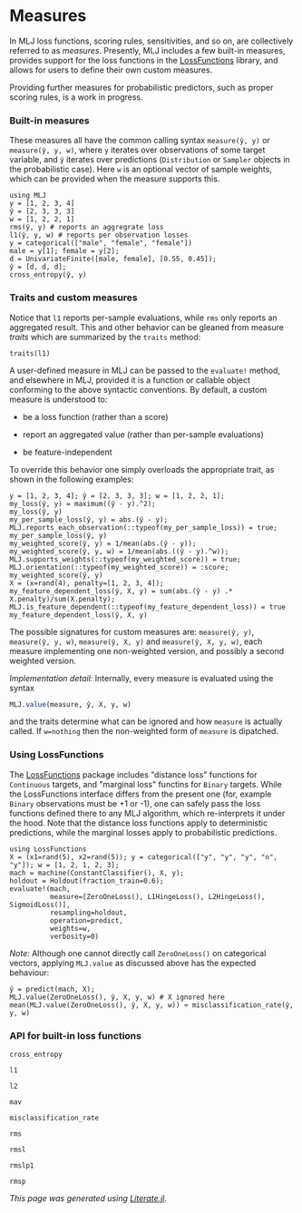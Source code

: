 # Measures

In MLJ loss functions, scoring rules, sensitivities, and so on, are collectively referred
to as *measures*. Presently, MLJ includes a few built-in measures,
provides support for the loss functions in the
[LossFunctions](https://github.com/JuliaML/LossFunctions.jl) library,
and allows for users to define their own custom measures. 

Providing further measures for probabilistic predictors, such as
proper scoring rules, is a work in progress.


### Built-in measures

These measures all have the common calling syntax `measure(ŷ, y)` or
`measure(ŷ, y, w)`, where `y` iterates over observations of some
target variable, and `ŷ` iterates over predictions
(`Distribution` or `Sampler` objects in the probabilistic
case). Here `w` is an optional vector of sample weights, which can be
provided when the measure supports this.

```@repl losses_and_scores
using MLJ
y = [1, 2, 3, 4]
ŷ = [2, 3, 3, 3]
w = [1, 2, 2, 1]
rms(ŷ, y) # reports an aggregrate loss
l1(ŷ, y, w) # reports per observation losses
y = categorical(["male", "female", "female"])
male = y[1]; female = y[2];
d = UnivariateFinite([male, female], [0.55, 0.45]);
ŷ = [d, d, d];
cross_entropy(ŷ, y)
```

### Traits and custom measures

Notice that `l1` reports per-sample evaluations, while `rms`
only reports an aggregated result. This and other behavior can be
gleaned from measure *traits* which are summarized by the `traits`
method:

```@repl losses_and_scores
traits(l1)
```

A user-defined measure in MLJ can be passed to the `evaluate!`
method, and elsewhere in MLJ, provided it is a function or callable
object conforming to the above syntactic conventions. By default, a
custom measure is understood to:

- be a loss function (rather than a score) 

- report an aggregated value (rather than per-sample evaluations)

- be feature-independent

To override this behavior one simply overloads the appropriate trait,
as shown in the following examples:

```@repl losses_and_scores
y = [1, 2, 3, 4]; ŷ = [2, 3, 3, 3]; w = [1, 2, 2, 1];
my_loss(ŷ, y) = maximum((ŷ - y).^2); 
my_loss(ŷ, y)
my_per_sample_loss(ŷ, y) = abs.(ŷ - y);
MLJ.reports_each_observation(::typeof(my_per_sample_loss)) = true;
my_per_sample_loss(ŷ, y)
my_weighted_score(ŷ, y) = 1/mean(abs.(ŷ - y));
my_weighted_score(ŷ, y, w) = 1/mean(abs.((ŷ - y).^w));
MLJ.supports_weights(::typeof(my_weighted_score)) = true;
MLJ.orientation(::typeof(my_weighted_score)) = :score;
my_weighted_score(ŷ, y)
X = (x=rand(4), penalty=[1, 2, 3, 4]);
my_feature_dependent_loss(ŷ, X, y) = sum(abs.(ŷ - y) .* X.penalty)/sum(X.penalty);
MLJ.is_feature_dependent(::typeof(my_feature_dependent_loss)) = true
my_feature_dependent_loss(ŷ, X, y)
```

The possible signatures for custom measures are: `measure(ŷ, y)`,
`measure(ŷ, y, w)`, `measure(ŷ, X, y)` and `measure(ŷ, X, y, w)`, each
measure implementing one non-weighted version, and possibly a second
weighted version.

*Implementation detail:* Internally, every measure is evaluated using
the syntax 

```julia
MLJ.value(measure, ŷ, X, y, w)
```
and the traits determine what can be ignored and how `measure` is actually called. If `w=nothing` then the non-weighted form of `measure` is
dipatched. 

### Using LossFunctions

The [LossFunctions](https://github.com/JuliaML/LossFunctions.jl)
package includes "distance loss" functions for `Continuous` targets,
and "marginal loss" functins for `Binary` targets. While the
LossFunctions interface differs from the present one (for, example
`Binary` observations must be +1 or -1), one can safely pass the loss
functions defined there to any MLJ algorithm, which re-interprets it
under the hood. Note that the distance loss functions apply to
deterministic predictions, while the marginal losses apply to
probabilistic predictions.

```@repl losses_and_scores
using LossFunctions
X = (x1=rand(5), x2=rand(5)); y = categorical(["y", "y", "y", "n", "y"]); w = [1, 2, 1, 2, 3];
mach = machine(ConstantClassifier(), X, y);
holdout = Holdout(fraction_train=0.6);
evaluate!(mach,
          measure=[ZeroOneLoss(), L1HingeLoss(), L2HingeLoss(), SigmoidLoss()],
          resampling=holdout,
          operation=predict,
          weights=w,
          verbosity=0) 
```

*Note:* Although one cannot directly call `ZeroOneLoss()` on categorical
vectors, applying `MLJ.value` as discussed above has the expected
behaviour:

```@repl losses_and_scores
ŷ = predict(mach, X);
MLJ.value(ZeroOneLoss(), ŷ, X, y, w) # X ignored here
mean(MLJ.value(ZeroOneLoss(), ŷ, X, y, w)) ≈ misclassification_rate(ŷ, y, w)
```

### API for built-in loss functions

```@docs
cross_entropy
```

```@docs
l1
```

```@docs
l2
```

```@docs
mav
```

```@docs
misclassification_rate
```

```@docs
rms
```

```@docs
rmsl
```

```@docs
rmslp1
```

```@docs
rmsp
```

*This page was generated using [Literate.jl](https://github.com/fredrikekre/Literate.jl).*

